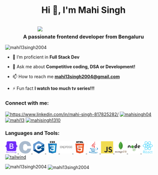 <h1 align="center">Hi 👋, I'm Mahi Singh</h1>
<br>
<img align="right" src="https://imgcdn.stablediffusionweb.com/2024/12/25/2aceb510-9c09-4bb4-923b-c947292692ac.jpg" width="400" />
<h3 align="center">A passionate frontend developer from Bengaluru</h3>

<p align="left"> <img src="https://komarev.com/ghpvc/?username=mahi13singh2004&label=Profile%20views&color=0e75b6&style=flat" alt="mahi13singh2004" /> </p>

- 🌱 I’m proficient in **Full Stack Dev**

- 💬 Ask me about **Competitive coding, DSA or Development!**

- 📫 How to reach me **mahi13singh2004@gmail.com**

- ⚡ Fun fact **I watch too much tv series!!!**

<h3 align="left">Connect with me:</h3>
<p align="left">
<a href="https://linkedin.com/in/https://www.linkedin.com/in/mahi-singh-817825282/" target="blank"><img align="center" src="https://raw.githubusercontent.com/rahuldkjain/github-profile-readme-generator/master/src/images/icons/Social/linked-in-alt.svg" alt="https://www.linkedin.com/in/mahi-singh-817825282/" height="30" width="40" /></a>
<a href="https://www.codechef.com/users/mahisingh04" target="blank"><img align="center" src="https://cdn.jsdelivr.net/npm/simple-icons@3.1.0/icons/codechef.svg" alt="mahisingh04" height="30" width="40" /></a>
<a href="https://codeforces.com/profile/mahi13" target="blank"><img align="center" src="https://raw.githubusercontent.com/rahuldkjain/github-profile-readme-generator/master/src/images/icons/Social/codeforces.svg" alt="mahi13" height="30" width="40" /></a>
<a href="https://www.leetcode.com/mahisingh1310" target="blank"><img align="center" src="https://raw.githubusercontent.com/rahuldkjain/github-profile-readme-generator/master/src/images/icons/Social/leet-code.svg" alt="mahisingh1310" height="30" width="40" /></a>
</p>

<h3 align="left">Languages and Tools:</h3>
<p align="left"> <a href="https://getbootstrap.com" target="_blank" rel="noreferrer"> <img src="https://raw.githubusercontent.com/devicons/devicon/master/icons/bootstrap/bootstrap-plain-wordmark.svg" alt="bootstrap" width="40" height="40"/> </a> <a href="https://www.cprogramming.com/" target="_blank" rel="noreferrer"> <img src="https://raw.githubusercontent.com/devicons/devicon/master/icons/c/c-original.svg" alt="c" width="40" height="40"/> </a> <a href="https://www.w3schools.com/cpp/" target="_blank" rel="noreferrer"> <img src="https://raw.githubusercontent.com/devicons/devicon/master/icons/cplusplus/cplusplus-original.svg" alt="cplusplus" width="40" height="40"/> </a> <a href="https://www.w3schools.com/css/" target="_blank" rel="noreferrer"> <img src="https://raw.githubusercontent.com/devicons/devicon/master/icons/css3/css3-original-wordmark.svg" alt="css3" width="40" height="40"/> </a> <a href="https://expressjs.com" target="_blank" rel="noreferrer"> <img src="https://raw.githubusercontent.com/devicons/devicon/master/icons/express/express-original-wordmark.svg" alt="express" width="40" height="40"/> </a> <a href="https://www.w3.org/html/" target="_blank" rel="noreferrer"> <img src="https://raw.githubusercontent.com/devicons/devicon/master/icons/html5/html5-original-wordmark.svg" alt="html5" width="40" height="40"/> </a> <a href="https://www.java.com" target="_blank" rel="noreferrer"> <img src="https://raw.githubusercontent.com/devicons/devicon/master/icons/java/java-original.svg" alt="java" width="40" height="40"/> </a> <a href="https://developer.mozilla.org/en-US/docs/Web/JavaScript" target="_blank" rel="noreferrer"> <img src="https://raw.githubusercontent.com/devicons/devicon/master/icons/javascript/javascript-original.svg" alt="javascript" width="40" height="40"/> </a> <a href="https://www.mongodb.com/" target="_blank" rel="noreferrer"> <img src="https://raw.githubusercontent.com/devicons/devicon/master/icons/mongodb/mongodb-original-wordmark.svg" alt="mongodb" width="40" height="40"/> </a> <a href="https://nodejs.org" target="_blank" rel="noreferrer"> <img src="https://raw.githubusercontent.com/devicons/devicon/master/icons/nodejs/nodejs-original-wordmark.svg" alt="nodejs" width="40" height="40"/> </a> <a href="https://reactjs.org/" target="_blank" rel="noreferrer"> <img src="https://raw.githubusercontent.com/devicons/devicon/master/icons/react/react-original-wordmark.svg" alt="react" width="40" height="40"/> </a> <a href="https://tailwindcss.com/" target="_blank" rel="noreferrer"> <img src="https://www.vectorlogo.zone/logos/tailwindcss/tailwindcss-icon.svg" alt="tailwind" width="40" height="40"/> </a> </p>

<p><img align="left" src="https://github-readme-stats.vercel.app/api/top-langs?username=mahi13singh2004&show_icons=true&locale=en&layout=compact" alt="mahi13singh2004" /></p>

<p>&nbsp;<img align="center" src="https://github-readme-stats.vercel.app/api?username=mahi13singh2004&show_icons=true&locale=en" alt="mahi13singh2004" /></p>


